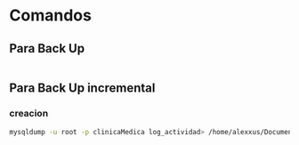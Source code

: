 # Comandos
## Para Back Up
```sh

```
## Para Back Up incremental
### creacion
```sh
mysqldump -u root -p clinicaMedica log_actividad> /home/alexxus/Documentos/SISTEMAS/Bases2/practica/incrementalbackUpActividad3.sql
```

